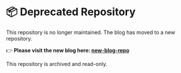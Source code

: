 # 📦 Deprecated Repository

This repository is no longer maintained. The blog has moved to a new repository.

👉 **Please visit the new blog here: [new-blog-repo](https://github.com/OctopusDeploy/blog-new)**

This repository is archived and read-only.